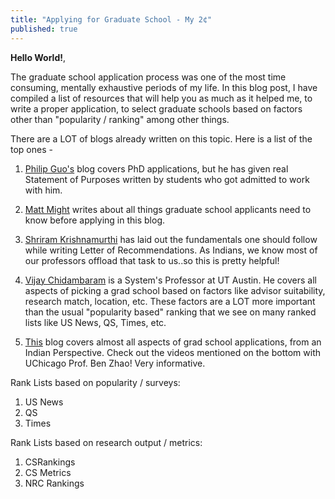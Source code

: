 ```yaml
---
title: "Applying for Graduate School - My 2¢"
published: true
---
```


**Hello World!**,

The graduate school application process was one of the most time consuming, mentally exhaustive periods of my life. In this blog post, I have compiled a list of resources that will help you as much as it helped me, to write a proper application, to select graduate schools based on factors other than "popularity / ranking" among other things.

There are a LOT of blogs already written on this topic. Here is a list of the top ones - 

1. <a href="https://pg.ucsd.edu/" target="_top">Philip Guo's</a> blog covers PhD applications, but he has given real Statement of Purposes written by students who got admitted to work with him.

2. <a href="http://matt.might.net/articles/how-to-apply-and-get-in-to-graduate-school-in-science-mathematics-engineering-or-computer-science/" target="_top">Matt Might</a> writes about all things graduate school applicants need to know before applying in this blog.

3. <a href="http://cs.brown.edu/~sk/Memos/Grad-School-Recos/" target="_top">Shriram Krishnamurthi</a> has laid out the fundamentals one should follow while writing Letter of Recommendations. As Indians, we know most of our professors offload that task to us..so this is pretty helpful!

4. <a href="https://medium.com/@vijayc/how-to-pick-a-grad-school-for-a-phd-in-computer-science-a5ce7dceb246" target="_top">Vijay Chidambaram</a> is a System's Professor at UT Austin. He covers all aspects of picking a grad school based on factors like advisor suitability, research match, location, etc. These factors are a LOT more important than the usual "popularity based" ranking that we see on many ranked lists like US News, QS, Times, etc.

5. <a href="https://precog.iiitd.edu.in/graduate-school-faqs.html" target="_top">This</a> blog covers almost all aspects of grad school applications, from an Indian Perspective. Check out the videos mentioned on the bottom with UChicago Prof. Ben Zhao! Very informative.


Rank Lists based on popularity / surveys:
1. US News
2. QS 
2. Times 

Rank Lists based on research output / metrics:
1. CSRankings 
2. CS Metrics
3. NRC Rankings

